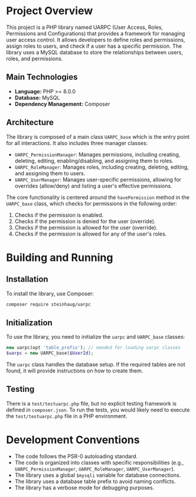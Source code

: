 # Project Overview

This project is a PHP library named UARPC (User Access, Roles, Permissions and Configurations) that provides a framework for managing user access control. It allows developers to define roles and permissions, assign roles to users, and check if a user has a specific permission. The library uses a MySQL database to store the relationships between users, roles, and permissions.

## Main Technologies

*   **Language:** PHP >= 8.0.0
*   **Database:** MySQL
*   **Dependency Management:** Composer

## Architecture

The library is composed of a main class `UARPC_base` which is the entry point for all interactions. It also includes three manager classes:

*   `UARPC_PermissionManager`: Manages permissions, including creating, deleting, editing, enabling/disabling, and assigning them to roles.
*   `UARPC_RoleManager`: Manages roles, including creating, deleting, editing, and assigning them to users.
*   `UARPC_UserManager`: Manages user-specific permissions, allowing for overrides (allow/deny) and listing a user's effective permissions.

The core functionality is centered around the `havePermission` method in the `UARPC_base` class, which checks for permissions in the following order:

1.  Checks if the permission is enabled.
2.  Checks if the permission is denied for the user (override).
3.  Checks if the permission is allowed for the user (override).
4.  Checks if the permission is allowed for any of the user's roles.

# Building and Running

## Installation

To install the library, use Composer:

```bash
composer require steinhaug/uarpc
```

## Initialization

To use the library, you need to initialize the `uarpc` and `UARPC_base` classes:

```php
new uarpc(opt 'table_prefix'); // needed for loading uarpc classes
$uarpc = new UARPC_base($UserId);
```

The `uarpc` class handles the database setup. If the required tables are not found, it will provide instructions on how to create them.

## Testing

There is a `test/testuarpc.php` file, but no explicit testing framework is defined in `composer.json`. To run the tests, you would likely need to execute the `test/testuarpc.php` file in a PHP environment.

# Development Conventions

*   The code follows the PSR-0 autoloading standard.
*   The code is organized into classes with specific responsibilities (e.g., `UARPC_PermissionManager`, `UARPC_RoleManager`, `UARPC_UserManager`).
*   The library uses a global `$mysqli` variable for database connections.
*   The library uses a database table prefix to avoid naming conflicts.
*   The library has a verbose mode for debugging purposes.
